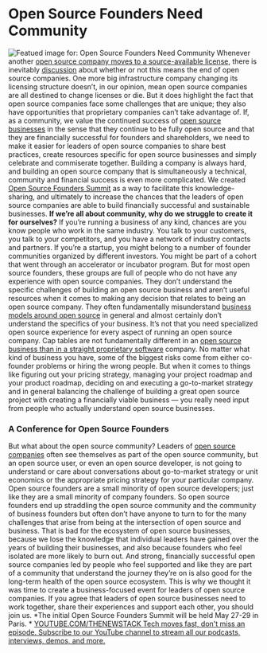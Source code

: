 # Open Source Founders Need Community
![Featued image for: Open Source Founders Need Community](https://cdn.thenewstack.io/media/2024/05/c1b7002f-ai-generated-8334296_1280-1024x578.jpg)
Whenever another
[open source company moves to a source-available license](https://redis.com/blog/redis-adopts-dual-source-available-licensing/), there is inevitably [ discussion](https://thenewstack.io/linux-foundation-forks-the-open-source-redis-as-valkey/) about whether or not this means the end of open source companies.
One more big infrastructure company changing its licensing structure doesn’t, in our opinion, mean open source companies are all destined to change licenses or die. But it does highlight the fact that open source companies face some challenges that are unique; they also have opportunities that proprietary companies can’t take advantage of.
If, as a community, we value the continued success of
[open source businesses](https://thenewstack.io/ebay-betting-on-open-source-is-great-for-your-business/) in the sense that they continue to be fully open source and that they are financially successful for founders and shareholders, we need to make it easier for leaders of open source companies to share best practices, create resources specific for open source businesses and simply celebrate and commiserate together. Building a company is always hard, and building an open source company that is simultaneously a technical, community and financial success is even more complicated.
We created
[Open Source Founders Summit](https://05f5.com/) as a way to facilitate this knowledge-sharing, and ultimately to increase the chances that the leaders of open source companies are able to build financially successful and sustainable businesses.
**If we’re all about community, why do we struggle to create it for ourselves?**
If you’re running a business of any kind, chances are you know people who work in the same industry. You talk to your customers, you talk to your competitors, and you have a network of industry contacts and partners. If you’re a startup, you might belong to a number of founder communities organized by different investors. You might be part of a cohort that went through an accelerator or incubator program.
But for most open source founders, these groups are full of people who do not have any experience with open source companies. They don’t understand the specific challenges of building an open source business and aren’t useful resources when it comes to making any decision that relates to being an open source company.
They often fundamentally misunderstand
[business models around open source](https://thenewstack.io/entrepreneurship-for-engineers-open-source-business-models/) in general and almost certainly don’t understand the specifics of your business.
It’s not that you need specialized open source experience for every aspect of running an open source company. Cap tables are not fundamentally different in an
[open source business than in a straight proprietary software](https://thenewstack.io/what-being-an-open-source-software-vendor-really-means/) company. No matter what kind of business you have, some of the biggest risks come from either co-founder problems or hiring the wrong people. But when it comes to things like figuring out your pricing strategy, managing your project roadmap and your product roadmap, deciding on and executing a go-to-market strategy and in general balancing the challenge of building a great open source project with creating a financially viable business — you really need input from people who actually understand open source businesses.
### A Conference for Open Source Founders
But what about the open source community? Leaders of
[open source companies](https://thenewstack.io/entrepreneurship-for-engineers-non-developer-tool-open-source-companies/) often see themselves as part of the open source community, but an open source user, or even an open source developer, is not going to understand or care about conversations about go-to-market strategy or unit economics or the appropriate pricing strategy for your particular company. Open source founders are a small minority of open source developers; just like they are a small minority of company founders.
So open source founders end up straddling the open source community and the community of business founders but often don’t have anyone to turn to for the many challenges that arise from being at the intersection of open source and business. That is bad for the ecosystem of open source businesses, because we lose the knowledge that individual leaders have gained over the years of building their businesses, and also because founders who feel isolated are more likely to burn out. And strong, financially successful open source companies led by people who feel supported and like they are part of a community that understand the journey they’re on is also good for the long-term health of the open source ecosystem.
This is why we thought it was time to create a business-focused event for leaders of open source companies. If you agree that leaders of open source businesses need to work together, share their experiences and support each other, you should join us.
*The initial Open Source Founders Summit will be held May 27-29 in Paris. * [
YOUTUBE.COM/THENEWSTACK
Tech moves fast, don't miss an episode. Subscribe to our YouTube
channel to stream all our podcasts, interviews, demos, and more.
](https://youtube.com/thenewstack?sub_confirmation=1)